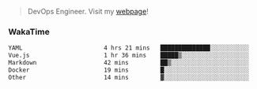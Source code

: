> DevOps Engineer. Visit my [webpage](https://konst.fish)!

### WakaTime
<!--START_SECTION:waka-->

```txt
YAML                       4 hrs 21 mins   ██████████████░░░░░░░░░░░   56.45 %
Vue.js                     1 hr 36 mins    █████▒░░░░░░░░░░░░░░░░░░░   20.78 %
Markdown                   42 mins         ██▒░░░░░░░░░░░░░░░░░░░░░░   09.15 %
Docker                     19 mins         █░░░░░░░░░░░░░░░░░░░░░░░░   04.29 %
Other                      14 mins         ▓░░░░░░░░░░░░░░░░░░░░░░░░   03.06 %
```

<!--END_SECTION:waka-->
